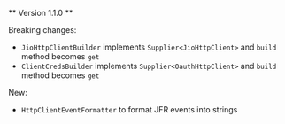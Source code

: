 ** Version 1.1.0 **

Breaking changes:

- `JioHttpClientBuilder` implements `Supplier<JioHttpClient>` and `build` method becomes `get`
- `ClientCredsBuilder` implements `Supplier<OauthHttpClient>` and `build` method becomes `get`

New:

- `HttpClientEventFormatter` to format JFR events into strings

